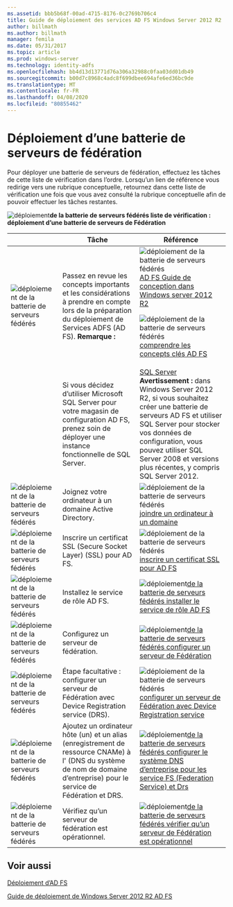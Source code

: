 ```yaml
---
ms.assetid: bbb5b68f-00ad-4715-8176-0c2769b706c4
title: Guide de déploiement des services AD FS Windows Server 2012 R2
author: billmath
ms.author: billmath
manager: femila
ms.date: 05/31/2017
ms.topic: article
ms.prod: windows-server
ms.technology: identity-adfs
ms.openlocfilehash: bb4d13d13771d76a306a32988c0faa03dd01db49
ms.sourcegitcommit: b00d7c8968c4adc8f699dbee694afe6ed36bc9de
ms.translationtype: MT
ms.contentlocale: fr-FR
ms.lasthandoff: 04/08/2020
ms.locfileid: "80855462"
---
```

# <a name="deploying-a-federation-server-farm"></a>Déploiement d’une batterie de serveurs de fédération


Pour déployer une batterie de serveurs de fédération, effectuez les tâches de cette liste de vérification dans l’ordre. Lorsqu’un lien de référence vous redirige vers une rubrique conceptuelle, retournez dans cette liste de vérification une fois que vous avez consulté la rubrique conceptuelle afin de pouvoir effectuer les tâches restantes.  
  
![déploiement](media/2b05dce3-938f-4168-9b8f-1f4398cbdb9b.gif)**de la batterie de serveurs fédérés liste de vérification : déploiement d’une batterie de serveurs de Fédération**  
  
||Tâche|Référence|  
|-|--------|-------------|  
|![déploiement de la batterie de serveurs fédérés](media/icon_checkboxo.gif)|Passez en revue les concepts importants et les considérations à prendre en compte lors de la préparation du déploiement de Services ADFS \(AD FS\). **Remarque :**|![déploiement de la batterie de serveurs fédérés](media/faa393df-4856-4431-9eda-4f4e5be72a90.gif)[AD FS Guide de conception dans Windows server 2012 R2](../../ad-fs/design/AD-FS-Design-Guide-in-Windows-Server-2012-R2.md)<p>![déploiement de la batterie de serveurs fédérés](media/faa393df-4856-4431-9eda-4f4e5be72a90.gif)[comprendre les concepts clés AD FS](../../ad-fs/technical-reference/Understanding-Key-AD-FS-Concepts.md)|  
||Si vous décidez d’utiliser Microsoft SQL Server pour votre magasin de configuration AD FS, prenez soin de déployer une instance fonctionnelle de SQL Server.|[SQL Server](https://technet.microsoft.com/sqlserver) **Avertissement :** dans Windows Server 2012 R2, si vous souhaitez créer une batterie de serveurs AD FS et utiliser SQL Server pour stocker vos données de configuration, vous pouvez utiliser SQL Server 2008 et versions plus récentes, y compris SQL Server 2012.|  
|![déploiement de la batterie de serveurs fédérés](media/icon_checkboxo.gif)|Joignez votre ordinateur à un domaine Active Directory.|![déploiement de la batterie de serveurs fédérés](media/faa393df-4856-4431-9eda-4f4e5be72a90.gif)[joindre un ordinateur à un domaine](Join-a-Computer-to-a-Domain.md)|  
|![déploiement de la batterie de serveurs fédérés](media/icon_checkboxo.gif)|Inscrire un certificat SSL (Secure Socket Layer) \(SSL\) pour AD FS.|![déploiement de la batterie de serveurs fédérés](media/bc6cea1a-1c6c-4124-8c8f-1df5adfe8c88.gif)[inscrire un certificat SSL pour AD FS](Enroll-an-SSL-Certificate-for-AD-FS.md)|  
|![déploiement de la batterie de serveurs fédérés](media/icon_checkboxo.gif)|Installez le service de rôle AD FS.|![déploiement](media/bc6cea1a-1c6c-4124-8c8f-1df5adfe8c88.gif)[de la batterie de serveurs fédérés installer le service de rôle AD FS](Install-the-AD-FS-Role-Service.md)|  
|![déploiement de la batterie de serveurs fédérés](media/icon_checkboxo.gif)|Configurez un serveur de fédération.|![déploiement](media/bc6cea1a-1c6c-4124-8c8f-1df5adfe8c88.gif)[de la batterie de serveurs fédérés configurer un serveur de Fédération](Configure-a-Federation-Server.md)|  
|![déploiement de la batterie de serveurs fédérés](media/icon_checkboxo.gif)|Étape facultative : configurer un serveur de Fédération avec Device Registration service \(DRS\).|![déploiement de la batterie de serveurs fédérés](media/faa393df-4856-4431-9eda-4f4e5be72a90.gif)[configurer un serveur de Fédération avec Device Registration service](Configure-a-federation-server-with-Device-Registration-Service.md)|  
|![déploiement de la batterie de serveurs fédérés](media/icon_checkboxo.gif)|Ajoutez un ordinateur hôte \(un\) et un alias \(enregistrement de ressource CNAMe\) à l' \(DNS du système de nom de domaine d’entreprise\) pour le service de Fédération et DRS.|![déploiement](media/faa393df-4856-4431-9eda-4f4e5be72a90.gif)[de la batterie de serveurs fédérés configurer le système DNS d’entreprise pour les service FS (Federation Service) et Drs](Configure-Corporate-DNS-for-the-Federation-Service-and-DRS.md)|  
|![déploiement de la batterie de serveurs fédérés](media/icon_checkboxo.gif)|Vérifiez qu’un serveur de fédération est opérationnel.|![déploiement](media/faa393df-4856-4431-9eda-4f4e5be72a90.gif)[de la batterie de serveurs fédérés vérifier qu’un serveur de Fédération est opérationnel](Verify-That-a-Federation-Server-Is-Operational.md)|  
  

## <a name="see-also"></a>Voir aussi  
[Déploiement d’AD FS](../../ad-fs/AD-FS-Deployment.md)  

[Guide de déploiement de Windows Server 2012 R2 AD FS](../../ad-fs/deployment/Windows-Server-2012-R2-AD-FS-Deployment-Guide.md)  
  

